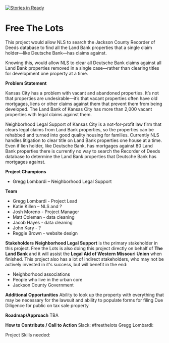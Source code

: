 [![Stories in Ready](https://badge.waffle.io/codeforkansascity/freethelots.png?label=ready&title=Ready)](http://waffle.io/codeforkansascity/freethelots)

# Free The Lots
This project would allow NLS to search the Jackson County Recorder of Deeds database to find all the Land Bank properties that a single claim holder—like Deutsche Bank—has claims against. 

Knowing this, would allow NLS to clear all Deutsche Bank claims against all Land Bank properties removed in a single case—rather than clearing titles for development one property at a time. 

**Problem Statement**

Kansas City has a problem with vacant and abandoned properties.  It’s not that properties are undesirable—it’s that vacant properties often have old mortgages, liens or other claims against them that prevent them from being developed. 
The Land Bank of Kansas City has more than 2,000 vacant properties with legal claims against them.

Neighborhood Legal Support of Kansas City is a not-for-profit law firm that clears legal claims from Land Bank properties, so the properties can be rehabbed and turned into good quality housing for families. 
Currently NLS handles litigation to clear title on Land Bank properties one house at a time.  Even if lien holder, like Deutsche Bank, has mortgages against 80 Land Bank properties there is currently no way to search the Recorder of Deeds database to determine the Land Bank properties that Deutsche Bank has mortgages against.

**Project Champions**
- Gregg Lombardi – Neighborhood Legal Support

**Team** 
- Gregg Lombardi - Project Lead
- Katie Killen – NLS and ?
- Josh Moreno - Project Manager
- Matt Coleman - data cleaning
- Jacob Hayes - data cleaning
- John Kary - ?
- Reggie Brown - website design


**Stakeholders**
     **Neighborhood Legal Support** is the primary stakeholder in this project. Free the Lots is also doing this project directly on behalf of **The Land Bank** and it will assist the **Legal Aid of Western Missouri Union** when finished. 
     This project also has a lot of indirect stakeholders, who may not be actively invested in it's success, but will benefit in the end:
- Neighborhood associations
- People who live in the urban core
- Jackson County Government

**Additional Opportunities**
Ability to look up the property with everything that may be necessary for the lawsuit and ability to populate forms for filing
Due Diligence for public on tax sale property

**Roadmap/Approach** 
TBA

**How to Contribute / Call to Action**
Slack: #freethelots
Gregg Lombardi: 

Project Skills needed:

